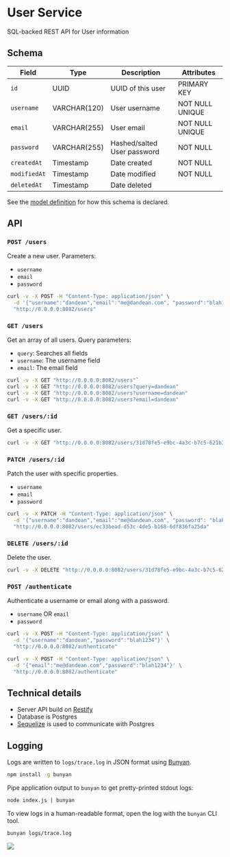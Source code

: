 User Service
============

SQL-backed REST API for User information


Schema
------

| Field               | Type         | Description                 | Attributes      |
| ------------------- | ---------    | --------------------------- | --------------- | 
| `id`                | UUID         | UUID of this user           | PRIMARY KEY     |
| `username`          | VARCHAR(120) | User username               | NOT NULL UNIQUE |
| `email`             | VARCHAR(255) | User email                  | NOT NULL UNIQUE |
| `password`          | VARCHAR(255) | Hashed/salted User password | NOT NULL        |
| `createdAt`         | Timestamp    | Date created                | NOT NULL        |
| `modifiedAt`        | Timestamp    | Date modified               | NOT NULL        |
| `deletedAt`         | Timestamp    | Date deleted                |                 |

See the [model definition](lib/models/user.js) for how this schema is declared.


API
---

### `POST /users`

Create a new user. Parameters:

* `username`
* `email`
* `password`

```sh
curl -v -X POST -H "Content-Type: application/json" \
  -d '{"username":"dandean","email":"me@dandean.com", "password":"blah1234"}' \
  "http://0.0.0.0:8082/users"
```


### `GET /users`

Get an array of all users. Query parameters:

* `query`: Searches all fields
* `username`: The username field
* `email`: The email field

```sh
curl -v -X GET "http://0.0.0.0:8082/users"`
curl -v -X GET "http://0.0.0.0:8082/users?query=dandean"
curl -v -X GET "http://0.0.0.0:8082/users?username=dandean"
curl -v -X GET "http://0.0.0.0:8082/users?email=dandean"
```


### `GET /users/:id`

Get a specific user.

```sh
curl -v -X GET "http://0.0.0.0:8082/users/31d78fe5-e9bc-4a3c-b7c5-621b307a1a5f"
```


### `PATCH /users/:id`

Patch the user with specific properties.

* `username`
* `email`
* `password`

```sh
curl -v -X PATCH -H "Content-Type: application/json" \
  -d '{"username":"dandean","email":"me@dandean.com", "password": "blah1234"}' \
  "http://0.0.0.0:8082/users/ec33bead-d53c-4de5-b168-6df836fa25da"
```


### `DELETE /users/:id`

Delete the user.

```sh
curl -v -X DELETE "http://0.0.0.0:8082/users/31d78fe5-e9bc-4a3c-b7c5-621b307a1a5f"
```


### `POST /authenticate`

Authenticate a username or email along with a password.

* `username` OR `email`
* `password`

```sh
curl -v -X POST -H "Content-Type: application/json" \
  -d '{"username":"dandean","password":"blah1234"}' \
  "http://0.0.0.0:8082/authenticate"

curl -v -X POST -H "Content-Type: application/json" \
  -d '{"email":"me@dandean.com","password":"blah1234"}' \
  "http://0.0.0.0:8082/authenticate"
```


Technical details
-----------------

* Server API build on [Restify](https://github.com/mcavage/node-restify)
* Database is Postgres
* [Sequelize](http://sequelizejs.com/) is used to communicate with Postgres


Logging
-------

Logs are written to `logs/trace.log` in JSON format using [Bunyan](https://github.com/trentm/node-bunyan).

```sh
npm install -g bunyan
```

Pipe application output to `bunyan` to get pretty-printed stdout logs:

```sh
node index.js | bunyan
```

To view logs in a human-readable format, open the log with the `bunyan` CLI tool.

```sh
bunyan logs/trace.log
```

![](https://f.cloud.github.com/assets/18332/2378250/909469f2-a88c-11e3-9a82-5b369a833184.png)
